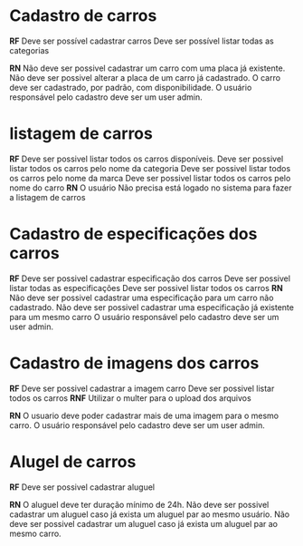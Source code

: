 # Cadastro de carros

**RF**
Deve ser possível cadastrar carros
Deve ser possível listar todas as categorias

**RN**
Não deve ser possivel cadastrar um carro com uma placa já existente.
Não deve ser possivel alterar a placa de um carro já cadastrado.
O carro deve ser cadastrado, por padrão, com disponibilidade.
O usuário responsável pelo cadastro deve ser um user admin.

# listagem de carros

**RF**
Deve ser possivel listar todos os carros disponíveis.
Deve ser possivel listar todos os carros pelo nome da categoria
Deve ser possivel listar todos os carros pelo nome da marca
Deve ser possivel listar todos os carros pelo nome do carro
**RN**
O usuário Não precisa está logado no sistema para fazer a listagem de carros

# Cadastro de especificações dos carros

**RF**
Deve ser possivel cadastrar especificação dos carros
Deve ser possivel listar todas as especificações
Deve ser possivel listar todos os carros
**RN**
Não deve ser possivel cadastrar uma especificação para um carro não cadastrado.
Não deve ser possivel cadastrar uma especificação já existente para um mesmo carro
O usuário responsável pelo cadastro deve ser um user admin.

# Cadastro de imagens dos carros

**RF**
Deve ser possivel cadastrar a imagem carro
Deve ser possivel listar todos os carros
**RNF**
Utilizar o multer para o upload dos arquivos

**RN**
O usuario deve poder cadastrar mais de uma imagem para o mesmo carro.
O usuário responsável pelo cadastro deve ser um user admin.

# Alugel de carros

**RF**
Deve ser possivel cadastrar aluguel

**RN**
O aluguel deve ter duração mínimo de 24h.
Não deve ser possivel cadastrar um aluguel caso já exista um aluguel par ao mesmo usuário.
Não deve ser possivel cadastrar um aluguel caso já exista um aluguel par ao mesmo carro.



